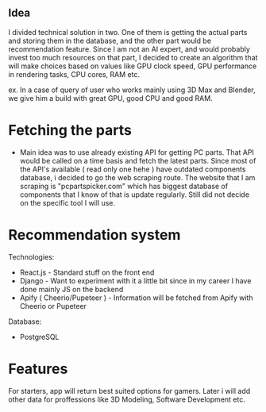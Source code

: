## Idea
I divided technical solution in two. One of them is getting the actual parts and storing them in the database,
and the other part would be recommendation feature. Since I am not an AI expert, and would probably invest too much 
resources on that part, I decided to create an algorithm that will make choices based on values like GPU clock speed,
GPU performance in rendering tasks, CPU cores, RAM etc.

ex. In a case of query of user who works mainly using 3D Max and Blender, we give him a build with great GPU, good CPU
and good RAM. 

# Fetching the parts
- Main idea was to use already existing API for getting PC parts. That API would be called on a time basis
and fetch the latest parts. Since most of the API's available ( read only one hehe ) have outdated components database,
i decided to go the web scraping route. The website that I am scraping is "pcpartspicker.com" which has biggest database
of components that I know of that is update regularly. Still did not decide on the specific tool I will use.


# Recommendation system

Technologies:

- React.js - Standard stuff on the front end
- Django - Want to experiment with it a little bit since in my career I have done mainly JS on the backend
- Apify ( Cheerio/Pupeteer ) - Information will be fetched from Apify with Cheerio or Pupeteer

Database:
- PostgreSQL


# Features

For starters, app will return best suited options for gamers. Later i will add other data
for proffessions like 3D Modeling, Software Development etc.